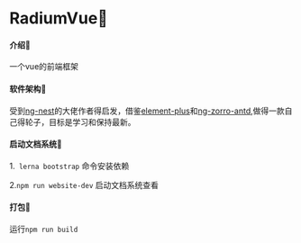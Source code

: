 # RadiumVue🍈

#### 介绍🍇
一个vue的前端框架

#### 软件架构🍉
受到[ng-nest](https://github.com/NG-NEST/ng-nest)的大佬作者得启发，借鉴[element-plus](https://gitee.com/element-plus/element-plus)和[ng-zorro-antd](https://github.com/NG-ZORRO/ng-zorro-antd),做得一款自己得轮子，目标是学习和保持最新。


#### 启动文档系统🍊
1.` lerna bootstrap`  命令安装依赖

2.`npm run website-dev` 启动文档系统查看



#### 打包🍒

运行`npm run build`



